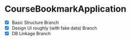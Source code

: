 # CourseBookmarkApplication
- [x] Basic Structure Branch
- [x] Design UI roughly (with fake data) Branch
- [x] DB Linkage Branch
